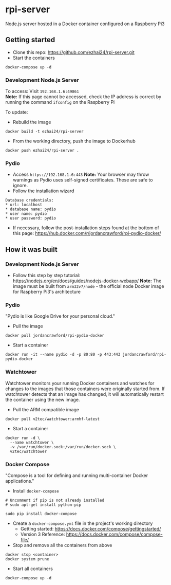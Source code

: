 # rpi-server
Node.js server hosted in a Docker container configured on a Raspberry Pi3

## Getting started
* Clone this repo: https://github.com/ezhai24/rpi-server.git
* Start the containers
```
docker-compose up -d
```

### Development Node.js Server
To access: Visit `192.168.1.6:49861`  
**Note:** If this page cannot be accessed, check the IP address is correct by running the command `ifconfig` on the Raspberry Pi

To update:
* Rebuild the image
```
docker build -t ezhai24/rpi-server
```
* From the working directory, push the image to Dockerhub
```
docker push ezhai24/rpi-server .
```

### Pydio
* Access `https://192.168.1.6:443`
**Note:** Your browser may throw warnings as Pydio uses self-signed certificates. These are safe to ignore.
* Follow the installation wizard
```
Database credentials:
* url: localhost
* database name: pydio
* user name: pydio
* user password: pydio
```
* If necessary, follow the post-installation steps found at the bottom of this page: https://hub.docker.com/r/jordancrawford/rpi-pydio-docker/

## How it was built
### Development Node.js Server
* Follow this step by step tutorial: https://nodejs.org/en/docs/guides/nodejs-docker-webapp/
**Note:** The image must be built from `arm32v7/node` - the official node Docker image for Raspberry Pi3's architecture  

### Pydio
"Pydio is like Google Drive for your personal cloud."
* Pull the image
```
docker pull jordancrawford/rpi-pydio-docker
```
* Start a container
```
docker run -it --name pydio -d -p 80:80 -p 443:443 jordancrawford/rpi-pydio-docker
```

### Watchtower
Watchtower monitors your running Docker containers and watches for changes to the images that those containers were originally started from. If watchtower detects that an image has changed, it will automatically restart the container using the new image.
* Pull the ARM compatible image
```
docker pull v2tec/watchtower:armhf-latest
```
* Start a container
```
docker run -d \
  --name watchtower \
  -v /var/run/docker.sock:/var/run/docker.sock \
  v2tec/watchtower
```

### Docker Compose
"Compose is a tool for defining and running multi-container Docker applications."
* Install `docker-compose`
```
# Uncomment if pip is not already installed
# sudo apt-get install python-pip

sudo pip install docker-compose
```
* Create a `docker-compose.yml` file in the project's working directory
  * Getting started: https://docs.docker.com/compose/gettingstarted/
  * Version 3 Reference: https://docs.docker.com/compose/compose-file/
* Stop and remove all the containers from above
```
docker stop <container>
docker system prune
```
* Start all containers
```
docker-compose up -d
```

